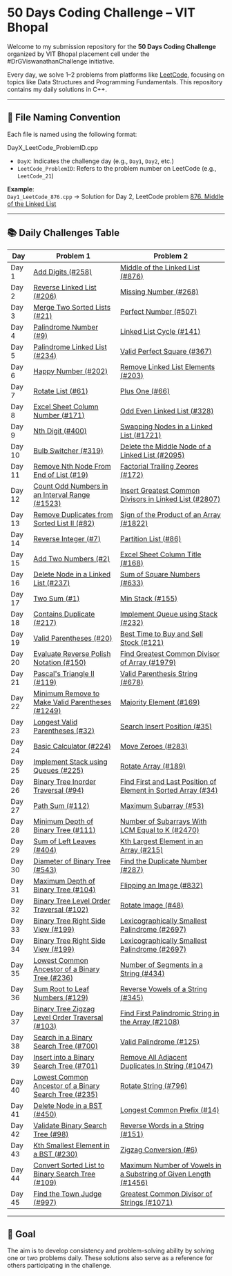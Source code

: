 # 50 Days Coding Challenge – VIT Bhopal 

Welcome to my submission repository for the **50 Days Coding Challenge** organized by VIT Bhopal placement cell under the #DrGViswanathanChallenge initiative.

Every day, we solve 1–2 problems from platforms like [LeetCode](https://leetcode.com), focusing on topics like Data Structures and Programming Fundamentals. This repository contains my daily solutions in C++.

---

## 📄 File Naming Convention

Each file is named using the following format:

DayX_LeetCode_ProblemID.cpp

- `DayX`: Indicates the challenge day (e.g., `Day1`, `Day2`, etc.)
- `LeetCode_ProblemID`: Refers to the problem number on LeetCode (e.g., `LeetCode_21`)

**Example**:  
`Day1_LeetCode_876.cpp` → Solution for Day 2, LeetCode problem [876. Middle of the Linked List](https://leetcode.com/problems/middle-of-the-linked-list/)

---

## 📚 Daily Challenges Table

| Day | Problem 1 | Problem 2 |
|-----|-----------|-----------|
| Day 1 | [Add Digits (#258)](https://leetcode.com/problems/add-digits/) | [Middle of the Linked List (#876)](https://leetcode.com/problems/middle-of-the-linked-list/) |
| Day 2 | [Reverse Linked List (#206)](https://leetcode.com/problems/reverse-linked-list/) | [Missing Number (#268)](https://leetcode.com/problems/missing-number/) |
| Day 3 | [Merge Two Sorted Lists (#21)](https://leetcode.com/problems/merge-two-sorted-lists/) | [Perfect Number (#507)](https://leetcode.com/problems/perfect-number/) |
| Day 4 | [Palindrome Number (#9)](https://leetcode.com/problems/palindrome-number/) | [Linked List Cycle (#141)](https://leetcode.com/problems/linked-list-cycle/) |
| Day 5 | [Palindrome Linked List (#234)](https://leetcode.com/problems/palindrome-linked-list/) | [Valid Perfect Square (#367)](https://leetcode.com/problems/valid-perfect-square/) |
| Day 6 | [Happy Number (#202)](https://leetcode.com/problems/happy-number/) | [Remove Linked List Elements (#203)](https://leetcode.com/problems/remove-linked-list-elements/) |
| Day 7 | [Rotate List (#61)](https://leetcode.com/problems/rotate-list/description/) | [Plus One (#66)](https://leetcode.com/problems/plus-one/) |
| Day 8 | [Excel Sheet Column Number (#171)](https://leetcode.com/problems/excel-sheet-column-number/) | [Odd Even Linked List (#328)](https://leetcode.com/problems/odd-even-linked-list) |
| Day 9 | [Nth Digit (#400)](https://leetcode.com/problems/nth-digit/description/) | [Swapping Nodes in a Linked List (#1721)](https://leetcode.com/problems/swapping-nodes-in-a-linked-list/description/) |
| Day 10| [Bulb Switcher (#319)](https://leetcode.com/problems/bulb-switcher/description/) | [Delete the Middle Node of a Linked List (#2095)](https://leetcode.com/problems/delete-the-middle-node-of-a-linked-list/description/) |
| Day 11 | [Remove Nth Node From End of List (#19)](https://leetcode.com/problems/remove-nth-node-from-end-of-list/) | [Factorial Trailing Zeores (#172)](https://leetcode.com/problems/factorial-trailing-zeroes/) |
| Day 12 | [Count Odd Numbers in an Interval Range (#1523)](https://leetcode.com/problems/count-odd-numbers-in-an-interval-range/) | [Insert Greatest Common Divisors in Linked List (#2807)](https://leetcode.com/problems/insert-greatest-common-divisors-in-linked-list/) |
| Day 13 | [Remove Duplicates from Sorted List II (#82)](https://leetcode.com/problems/remove-duplicates-from-sorted-list-ii) | [Sign of the Product of an Array (#1822)](https://leetcode.com/problems/sign-of-the-product-of-an-array) |
| Day 14 | [Reverse Integer (#7)](https://leetcode.com/problems/reverse-integer/) | [Partition List (#86)](https://leetcode.com/problems/partition-list/) |
| Day 15 | [Add Two Numbers (#2)](https://leetcode.com/problems/add-two-numbers) | [Excel Sheet Column Title (#168)](https://leetcode.com/problems/excel-sheet-column-title) |
| Day 16 | [Delete Node in a Linked List (#237)](https://leetcode.com/problems/delete-node-in-a-linked-list) | [Sum of Square Numbers (#633)](https://leetcode.com/problems/sum-of-square-numbers/) |
| Day 17 | [Two Sum (#1)](https://leetcode.com/problems/two-sum/) | [Min Stack (#155)](https://leetcode.com/problems/min-stack/) |
| Day 18 | [Contains Duplicate (#217)](https://leetcode.com/problems/contains-duplicate/) | [Implement Queue using Stack (#232)](https://leetcode.com/problems/implement-queue-using-stacks/) |
| Day 19 | [Valid Parentheses (#20)](https://leetcode.com/problems/valid-parentheses/) | [Best Time to Buy and Sell Stock (#121)](https://leetcode.com/problems/best-time-to-buy-and-sell-stock/) |
| Day 20 | [Evaluate Reverse Polish Notation (#150)](https://leetcode.com/problems/evaluate-reverse-polish-notation/) | [Find Greatest Common Divisor of Array (#1979)](https://leetcode.com/problems/find-greatest-common-divisor-of-array/) |
| Day 21 | [Pascal's Triangle II (#119)](https://leetcode.com/problems/pascals-triangle-ii) | [Valid Parenthesis String (#678)](https://leetcode.com/problems/valid-parenthesis-string/) |
| Day 22 | [Minimum Remove to Make Valid Parentheses (#1249)](https://leetcode.com/problems/minimum-remove-to-make-valid-parentheses/) | [Majority Element (#169)](https://leetcode.com/problems/majority-element) |
| Day 23 | [Longest Valid Parentheses (#32)](https://leetcode.com/problems/longest-valid-parentheses) | [Search Insert Position (#35)](https://leetcode.com/problems/search-insert-position/) |
| Day 24 | [Basic Calculator (#224)](https://leetcode.com/problems/basic-calculator/) | [Move Zeroes (#283)](https://leetcode.com/problems/move-zeroes/) |
| Day 25 | [Implement Stack using Queues (#225)](https://leetcode.com/problems/implement-stack-using-queues/) | [Rotate Array (#189)](https://leetcode.com/problems/rotate-array/) |
| Day 26 | [Binary Tree Inorder Traversal (#94)](https://leetcode.com/problems/binary-tree-inorder-traversal/) | [Find First and Last Position of Element in Sorted Array (#34)](https://leetcode.com/problems/find-first-and-last-position-of-element-in-sorted-array/) |
| Day 27 | [Path Sum (#112)](https://leetcode.com/problems/path-sum/) | [Maximum Subarray (#53)](https://leetcode.com/problems/maximum-subarray/) |
| Day 28 | [Minimum Depth of Binary Tree (#111)](https://leetcode.com/problems/minimum-depth-of-binary-tree/) | [Number of Subarrays With LCM Equal to K (#2470)](https://leetcode.com/problems/number-of-subarrays-with-lcm-equal-to-k/) |
| Day 29 | [Sum of Left Leaves (#404)](https://leetcode.com/problems/sum-of-left-leaves/) | [Kth Largest Element in an Array (#215)](https://leetcode.com/problems/kth-largest-element-in-an-array/) |
| Day 30 | [Diameter of Binary Tree (#543)](https://leetcode.com/problems/diameter-of-binary-tree/) | [Find the Duplicate Number (#287)](https://leetcode.com/problems/find-the-duplicate-number/) |
| Day 31 | [Maximum Depth of Binary Tree (#104)](https://leetcode.com/problems/maximum-depth-of-binary-tree/) | [Flipping an Image (#832)](https://leetcode.com/problems/flipping-an-image/) |
| Day 32 | [Binary Tree Level Order Traversal (#102)](https://leetcode.com/problems/binary-tree-level-order-traversal/) | [Rotate Image (#48)](https://leetcode.com/problems/rotate-image/) |
| Day 33 | [Binary Tree Right Side View (#199)](https://github.com/RISHABH-GUPTA-RG/50daysDSAChallenge/blob/main/DayX_LeetCode_199.cpp) | [Lexicographically Smallest Palindrome (#2697)](https://github.com/RISHABH-GUPTA-RG/50daysDSAChallenge/blob/main/DayX_LeetCode_2697.cpp) |
| Day 34 | [Binary Tree Right Side View (#199)](https://github.com/RISHABH-GUPTA-RG/50daysDSAChallenge/blob/main/DayX_LeetCode_199.cpp) | [Lexicographically Smallest Palindrome (#2697)](https://github.com/RISHABH-GUPTA-RG/50daysDSAChallenge/blob/main/DayX_LeetCode_2697.cpp) |
| Day 35 | [Lowest Common Ancestor of a Binary Tree (#236)](https://leetcode.com/problems/lowest-common-ancestor-of-a-binary-tree) | [Number of Segments in a String (#434)](https://leetcode.com/problems/number-of-segments-in-a-string) |
| Day 36 | [Sum Root to Leaf Numbers (#129)](https://leetcode.com/problems/sum-root-to-leaf-numbers) | [Reverse Vowels of a String (#345)](https://leetcode.com/problems/reverse-vowels-of-a-string) |
| Day 37 | [Binary Tree Zigzag Level Order Traversal (#103)](https://leetcode.com/problems/binary-tree-zigzag-level-order-traversal) | [Find First Palindromic String in the Array (#2108)](https://leetcode.com/problems/find-first-palindromic-string-in-the-array) |
| Day 38 | [Search in a Binary Search Tree (#700)](https://leetcode.com/problems/search-in-a-binary-search-tree) | [Valid Palindrome (#125)](https://leetcode.com/problems/valid-palindrome) |
| Day 39 | [Insert into a Binary Search Tree (#701)](https://leetcode.com/problems/insert-into-a-binary-search-tree) | [Remove All Adjacent Duplicates In String (#1047)](https://leetcode.com/problems/remove-all-adjacent-duplicates-in-string) |
| Day 40 | [Lowest Common Ancestor of a Binary Search Tree (#235)](https://leetcode.com/problems/lowest-common-ancestor-of-a-binary-search-tree) | [Rotate String (#796)](https://leetcode.com/problems/rotate-string) |
| Day 41 | [Delete Node in a BST (#450)](https://leetcode.com/problems/delete-node-in-a-bst) | [Longest Common Prefix (#14)](https://leetcode.com/problems/longest-common-prefix) |
| Day 42 | [Validate Binary Search Tree (#98)](https://leetcode.com/problems/validate-binary-search-tree) | [Reverse Words in a String (#151)](https://leetcode.com/problems/reverse-words-in-a-string) |
| Day 43 | [Kth Smallest Element in a BST (#230)](https://leetcode.com/problems/kth-smallest-element-in-a-bst) | [Zigzag Conversion (#6)](https://leetcode.com/problems/zigzag-conversion) |
| Day 44 | [Convert Sorted List to Binary Search Tree (#109)](https://leetcode.com/problems/convert-sorted-list-to-binary-search-tree) | [Maximum Number of Vowels in a Substring of Given Length (#1456)](https://leetcode.com/problems/maximum-number-of-vowels-in-a-substring-of-given-length) |
| Day 45 | [Find the Town Judge (#997)](https://leetcode.com/problems/find-the-town-judge) | [Greatest Common Divisor of Strings (#1071)](https://leetcode.com/problems/greatest-common-divisor-of-strings) |

<!-- | Day  | [ (#)]() | [ (#)]() | -->

---

## 🚀 Goal

The aim is to develop consistency and problem-solving ability by solving one or two problems daily. These solutions also serve as a reference for others participating in the challenge.

